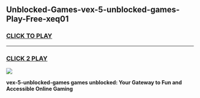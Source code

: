 
## Unblocked-Games-vex-5-unblocked-games-Play-Free-xeq01
<h3>
<a href="https://premium76.site?title=vex-5-unblocked-games&ref=23A">CLICK TO PLAY</a></h3>
<hr>

<h3>
<a href="https://premium76.site?title=vex-5-unblocked-games&ref=23A">CLICK 2 PLAY</a>
  
</h3>

<a href="https://premium76.site?title=vex-5-unblocked-games&ref=23A"><img src="https://clearcache.store/games.png"></a>


**vex-5-unblocked-games games unblocked: Your Gateway to Fun and Accessible Online Gaming**
